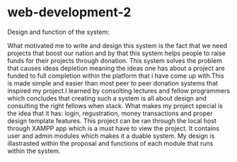 # web-development-2
Design and function of the system:

What motivated me to write and design this system is the fact that we need projects that boost our nation 
and by that this system helps people to raise funds for their projects through donation.
This system solves the problem that causes ideas depletion meaning the ideas one has about a project are 
funded to full completion within the platform that i have come up with.This is made simple and easier than most 
peer to peer donation systems that inspired my project.I learned by consolting lectures and fellow programmers
which concludes that creating such a system is all about design and consulting the right fellows when stack.
What makes my project special is the idea that it has:
                                                       login, regustration, money transactions and proper design 
                                                       template features.
 This project can be ran through the local host through XAMPP app which is a must have to view the project.
 It contains user and admin modules which makes it a duable system.
 My design is illastrasted within the proposal and functions of each module that runs within the system. 
                                                      
